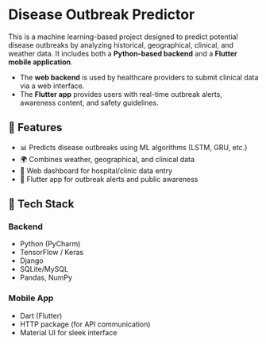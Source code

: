 # Disease Outbreak Predictor

This is a machine learning-based project designed to predict potential disease outbreaks by analyzing historical, geographical, clinical, and weather data. It includes both a **Python-based backend** and a **Flutter mobile application**.

- The **web backend** is used by healthcare providers to submit clinical data via a web interface.
- The **Flutter app** provides users with real-time outbreak alerts, awareness content, and safety guidelines.

## 🚀 Features

- 📊 Predicts disease outbreaks using ML algorithms (LSTM, GRU, etc.)
- 🌍 Combines weather, geographical, and clinical data
- 🏥 Web dashboard for hospital/clinic data entry
- 📱 Flutter app for outbreak alerts and public awareness

## 🧰 Tech Stack

### Backend
- Python (PyCharm)
- TensorFlow / Keras
-  Django
- SQLite/MySQL
- Pandas, NumPy

### Mobile App
- Dart (Flutter)
- HTTP package (for API communication)
- Material UI for sleek interface
